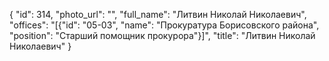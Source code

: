 {
    "id": 314,
    "photo_url": "",
    "full_name": "Литвин Николай Николаевич",
    "offices": "[{\"id\": \"05-03\", \"name\": \"Прокуратура Борисовского района\", \"position\": \"Старший помощник прокурора\"}]",
    "title": "Литвин Николай Николаевич"
}